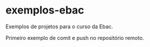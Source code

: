 # exemplos-ebac
Exemplos de projetos para o curso da Ebac.

Primeiro exemplo de comit e push no repositório remoto.